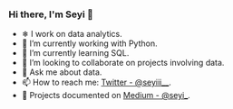 ### Hi there, I'm Seyi 👋

- ❄ I work on data analytics.
- 🔭 I’m currently working with Python.
- 🌱 I’m currently learning SQL.
- 👯 I’m looking to collaborate on projects involving data.
- 💬 Ask me about data.
- 📫 How to reach me: [Twitter - @seyiii__](https://twitter.com/seyiii__).
- 📄 Projects documented on [Medium - @seyi_](https://medium.com/@seyi_).


